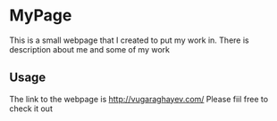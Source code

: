 # MyPage

This is a small webpage that I created to put my work in. There is description about me and some of my work

## Usage
The link to the webpage is http://vugaraghayev.com/
Please fiil free to check it out
